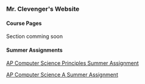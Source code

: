 ### Mr. Clevenger's Website  

#### Course Pages
Section comming soon

#### Summer Assignments  
[AP Computer Science Principles Summer Assignment](https://bshs-clevenger.github.io/ap-csp-summer)  

[AP Computer Science A Summer Assignment](https://bshs-clevenger.github.io/ap-cs-a-summer)


